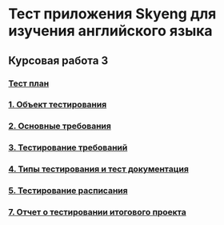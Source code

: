 # Тест приложения Skyeng для изучения английского языка
## Курсовая работа 3

### [Тест план](https://github.com/ELvovo7/-Coursework-3-Skypro-/blob/main/docs/Тест%20план.md)

### [1. Объект тестирования](https://github.com/ELvovo7/-Coursework-3-Skypro-/blob/main/docs/Объект%20тестирования.md)

### [2. Основные требования](https://github.com/ELvovo7/-1-2-Skypro-/blob/main/docs/Основные%20требования.md)

### [3. Тестирование требований](https://github.com/ELvovo7/-1-2-Skypro-/blob/main/docs/Тестирование%20требований.md)

### [4. Типы тестирования и тест документация](https://github.com/ELvovo7/-1-2-Skypro-/blob/main/docs/Типы%20тестирования%20и%20тест%20документация.md)

### [5. Тестирование расписания](https://github.com/ELvovo7/-1-2-Skypro-/blob/main/docs/Тестирование%20расписания.md)

### [7. Отчет о тестировании итогового проекта](https://github.com/ELvovo7/-1-2-Skypro-/blob/main/docs/Отчет%20о%20тестировании%20итогового%20проекта.md)

